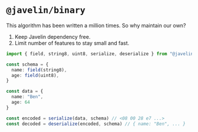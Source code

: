 # `@javelin/binary`

This algorithm has been written a million times. So why maintain our own?

1) Keep Javelin dependency free.
2) Limit number of features to stay small and fast.

```ts
import { field, string8, uint8, serialize, deserialize } from "@javelin/pack"

const schema = {
  name: field(string8),
  age: field(uint8),
}

const data = {
  name: "Ben",
  age: 64
}

const encoded = serialize(data, schema) // <08 00 28 e7 ...>
const decoded = deserialize(encoded, schema) // { name: "Ben", ... }
```